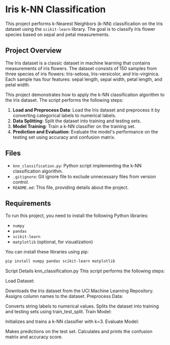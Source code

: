 # Iris k-NN Classification

This project performs k-Nearest Neighbors (k-NN) classification on the Iris dataset using the `scikit-learn` library. The goal is to classify Iris flower species based on sepal and petal measurements.

## Project Overview

The Iris dataset is a classic dataset in machine learning that contains measurements of iris flowers. The dataset consists of 150 samples from three species of iris flowers: Iris-setosa, Iris-versicolor, and Iris-virginica. Each sample has four features: sepal length, sepal width, petal length, and petal width.

This project demonstrates how to apply the k-NN classification algorithm to the Iris dataset. The script performs the following steps:

1. **Load and Preprocess Data**: Load the Iris dataset and preprocess it by converting categorical labels to numerical labels.
2. **Data Splitting**: Split the dataset into training and testing sets.
3. **Model Training**: Train a k-NN classifier on the training set.
4. **Prediction and Evaluation**: Evaluate the model's performance on the testing set using accuracy and confusion matrix.

## Files

- `knn_classification.py`: Python script implementing the k-NN classification algorithm.
- `.gitignore`: Git ignore file to exclude unnecessary files from version control.
- `README.md`: This file, providing details about the project.

## Requirements

To run this project, you need to install the following Python libraries:

- `numpy`
- `pandas`
- `scikit-learn`
- `matplotlib` (optional, for visualization)

You can install these libraries using pip:

```bash
pip install numpy pandas scikit-learn matplotlib

```

Script Details
knn_classification.py
This script performs the following steps:

Load Dataset:

Downloads the Iris dataset from the UCI Machine Learning Repository.
Assigns column names to the dataset.
Preprocess Data:

Converts string labels to numerical values.
Splits the dataset into training and testing sets using train_test_split.
Train Model:

Initializes and trains a k-NN classifier with k=3.
Evaluate Model:

Makes predictions on the test set.
Calculates and prints the confusion matrix and accuracy score.
